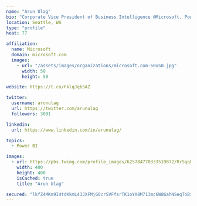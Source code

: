 ```yaml
---
name: "Arun Ulag"
bio: "Corporate Vice President of Business Intelligence @Microsoft. Power BI, Azure Analysis Services, SQL Server Analysis Services, SQL Server Reporting Services"
location: Seattle, WA
type: "profile"
heat: 77

affiliation:
  name: Microsoft
  domain: microsoft.com
  images:
    - url: "/assets/images/organizations/microsoft.com-50x50.jpg"
      width: 50
      height: 50

website: https://t.co/FklqJqbSAZ

twitter:
  username: arunulag
  url: https://twitter.com/arunulag
  followers: 3091

linkedin:
  url: https://www.linkedin.com/in/arunulag/

topics:
  - Power BI

images:
  - url: https://pbs.twimg.com/profile_images/625784770333519872/RrSqqUEZ_400x400.jpg
    width: 400
    height: 400
    isCached: true
    title: "Arun Ulag"

secured: "lkfZ4MKm9I4tdKkmL43JXFMjG0crSVFfsrTK1oYX8M713mc6W86ahNSeqToBiOw8pUirUDT1QG2mczOh0nV+al0HpxbzOSbG/NvayDuboFpuaCY+AHp72KgT9ft/iMsFsqfZfjYcUZeh0WQp5RjBmYEqi4VZNaG7MnF9rR1LE20Qhdjmthrhdvwh7S1oRBkQQ8L4Orb1MpiyjVek7/td/5L/o2hHNM5j6lsPqkiZ23/dmRnqXUXK3RNqKUDD/0nMNV1i6gWuf/J4aMMI4KF6run1VuvVwH7VyQRS1mRg1QUe/JT/9mf8kXfyMtc3RG1oUISHYAIVuYnLoWQSQaFAZkD61wRcYgAregcuCA1IkDmnxI+4l2OVLdDpLyGAY5Gmn7/S+gJIhRkBRegSO1pGj3eLVmpcTXp2y5dFawYY9lQ=;/VVB1/dqsEU8QZ6UO/rbhg=="
---
```



